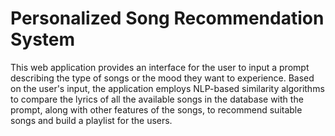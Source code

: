 # Personalized Song Recommendation System

This web application provides an interface for the user to input a prompt describing the type of songs or the mood they want to experience. Based on the user's input, the application employs NLP-based similarity algorithms to compare the lyrics of all the available songs in the database with the prompt, along with other features of the songs, to recommend suitable songs and build a playlist for the users.   
